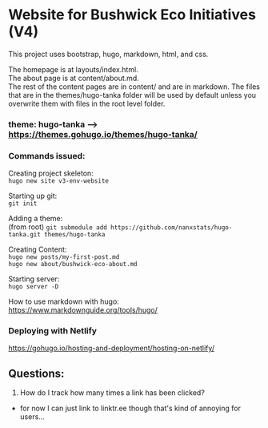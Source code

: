 # Website for Bushwick Eco Initiatives (V4)

This project uses bootstrap, hugo, markdown, html, and css.

The homepage is at layouts/index.html.  
The about page is at content/about.md.  
The rest of the content pages are in content/ and are in markdown.
The files that are in the themes/hugo-tanka folder will be used by default unless
you overwrite them with files in the root level folder.


### theme: hugo-tanka --> https://themes.gohugo.io/themes/hugo-tanka/

### Commands issued:

Creating project skeleton:  
`hugo new site v3-env-website`

Starting up git:  
`git init`

Adding a theme:  
(from root) `git submodule add https://github.com/nanxstats/hugo-tanka.git themes/hugo-tanka`

Creating Content:  
`hugo new posts/my-first-post.md`  
`hugo new about/bushwick-eco-about.md`

Starting server:  
`hugo server -D`

How to use markdown with hugo:  
https://www.markdownguide.org/tools/hugo/

### Deploying with Netlify

https://gohugo.io/hosting-and-deployment/hosting-on-netlify/


## Questions:

1. How do I track how many times a link has been clicked?
- for now I can just link to linktr.ee though that's kind of annoying for users...
